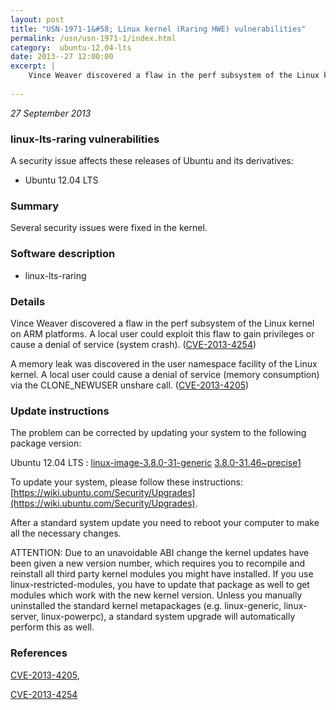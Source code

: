 ```yaml
---
layout: post
title: "USN-1971-1&#58; Linux kernel (Raring HWE) vulnerabilities"
permalink: /usn/usn-1971-1/index.html
category:  ubuntu-12.04-lts
date: 2013--27 12:00:00
excerpt: |
    Vince Weaver discovered a flaw in the perf subsystem of the Linux kernel on ARM platforms. A local user could exploit this flaw to gain privileges or cause a denial of service (system crash). ([CVE-2013-4254](http://people.ubuntu.com/~ubuntu-security/cve/CVE-2013-4254))
    
--- 
```

 
 

*27 September 2013*

### linux-lts-raring vulnerabilities

A security issue affects these releases of Ubuntu and its derivatives:

* Ubuntu 12.04 LTS

### Summary

Several security issues were fixed in the kernel. 

### Software description

* linux-lts-raring 

### Details

Vince Weaver discovered a flaw in the perf subsystem of the Linux kernel on ARM platforms. A local user could exploit this flaw to gain privileges or cause a denial of service (system crash). ([CVE-2013-4254](http://people.ubuntu.com/~ubuntu-security/cve/CVE-2013-4254))

A memory leak was discovered in the user namespace facility of the Linux kernel. A local user could cause a denial of service (memory consumption) via the CLONE_NEWUSER unshare call. ([CVE-2013-4205](http://people.ubuntu.com/~ubuntu-security/cve/CVE-2013-4205)) 

### Update instructions

The problem can be corrected by updating your system to the following package version:

Ubuntu 12.04 LTS
 : [linux-image-3.8.0-31-generic](https://launchpad.net/ubuntu/+source/linux-lts-raring) <span> [3.8.0-31.46~precise1](https://launchpad.net/ubuntu/+source/linux-lts-raring/3.8.0-31.46~precise1) </span> 

To update your system, please follow these instructions: [https://wiki.ubuntu.com/Security/Upgrades](https://wiki.ubuntu.com/Security/Upgrades).

After a standard system update you need to reboot your computer to make all the necessary changes.

ATTENTION: Due to an unavoidable ABI change the kernel updates have been given a new version number, which requires you to recompile and reinstall all third party kernel modules you might have installed. If you use linux-restricted-modules, you have to update that package as well to get modules which work with the new kernel version. Unless you manually uninstalled the standard kernel metapackages (e.g. linux-generic, linux-server, linux-powerpc), a standard system upgrade will automatically perform this as well. 

### References

 
 [CVE-2013-4205](http://people.ubuntu.com/~ubuntu-security/cve/CVE-2013-4205), 

 [CVE-2013-4254](http://people.ubuntu.com/~ubuntu-security/cve/CVE-2013-4254)
 

